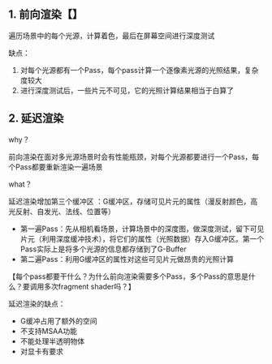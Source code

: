 ## 1. 前向渲染【】

遍历场景中的每个光源，计算着色，最后在屏幕空间进行深度测试

缺点：

1. 对每个光源都有一个Pass，每个pass计算一个逐像素光源的光照结果，复杂度较大
2. 进行深度测试后，一些片元不可见，它的光照计算结果相当于白算了

## 2. 延迟渲染

why？

前向渲染在面对多光源场景时会有性能瓶颈，对每个光源都要进行一个Pass，每个Pass都要重新渲染一遍场景

what？

延迟渲染增加第三个缓冲区 ：G缓冲区，存储可见片元的属性（漫反射颜色，高光反射、自发光、法线、位置等）

- 第一遍Pass：先从相机看场景，计算场景中的深度图，做深度测试，留下可见片元（利用深度缓冲技术），将它们的属性（光照数据）存入G缓冲区。第一个Pass实际上是将多个光源的信息都存储到了G-Buffer
- 第二遍Pass：利用G缓冲区的属性对这些可见片元做昂贵的光照计算

【每个pass都要干什么？为什么前向渲染需要多个Pass，多个Pass的意思是什么？要调用多次fragment shader吗？】

延迟渲染的缺点：

- G缓冲占用了额外的空间
- 不支持MSAA功能
- 不能处理半透明物体
- 对显卡有要求
